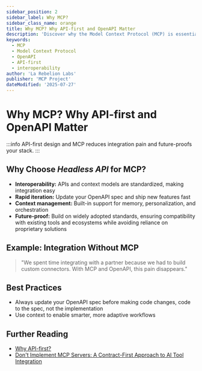 ```yaml
---
sidebar_position: 2
sidebar_label: Why MCP?
sidebar_class_name: orange
title: Why MCP? Why API-first and OpenAPI Matter
description: 'Discover why the Model Context Protocol (MCP) is essential for API-first development with OpenAPI. Learn how it simplifies integration, enhances interoperability, and future-proofs your stack.'
keywords: 
  - MCP
  - Model Context Protocol
  - OpenAPI
  - API-first
  - interoperability
author: 'La Rebelion Labs'
publisher: 'MCP Project'
dateModified: '2025-07-27'
---
```

<!-- import JSONLD from '@theme/JSONLD'; -->

# Why MCP? Why API-first and OpenAPI Matter

<!-- <JSONLD/> -->

:::info
API-first design and MCP reduces integration pain and future-proofs your stack.
:::

## Why Choose _Headless API_ for MCP?
- **Interoperability:** APIs and context models are standardized, making integration easy
- **Rapid iteration:** Update your OpenAPI spec and ship new features fast
- **Context management:** Built-in support for memory, personalization, and orchestration
- **Future-proof:** Build on widely adopted standards, ensuring compatibility with existing tools and ecosystems while avoiding reliance on proprietary solutions

## Example: Integration Without MCP
> "We spent time integrating with a partner because we had to build custom connectors. With MCP and OpenAPI, this pain disappears."

## Best Practices
- Always update your OpenAPI spec before making code changes, code to the spec, not the implementation
- Use context to enable smarter, more adaptive workflows

## Further Reading
- [Why API-first?](https://swagger.io/resources/articles/adopting-an-api-first-approach/)
- [Don't Implement MCP Servers: A Contract-First Approach to AI Tool Integration](https://rebelion.la/you-dont-need-to-implement-mcp-servers-a-contract-first-approach-to-ai-tool-integration)
